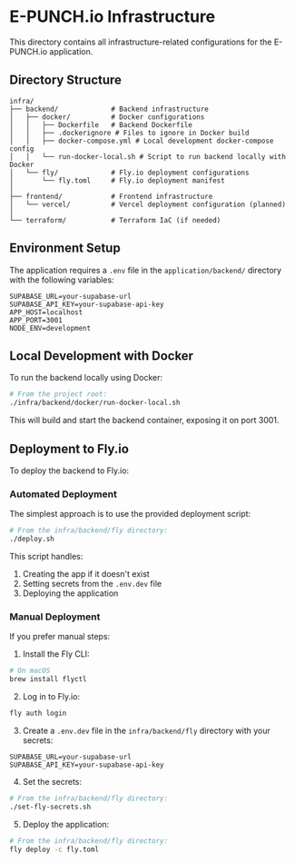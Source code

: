 # E-PUNCH.io Infrastructure

This directory contains all infrastructure-related configurations for the E-PUNCH.io application.

## Directory Structure

```
infra/
├── backend/             # Backend infrastructure
│   ├── docker/          # Docker configurations
│   │   ├── Dockerfile   # Backend Dockerfile
│   │   ├── .dockerignore # Files to ignore in Docker build
│   │   ├── docker-compose.yml # Local development docker-compose config
│   │   └── run-docker-local.sh # Script to run backend locally with Docker
│   └── fly/             # Fly.io deployment configurations
│       └── fly.toml     # Fly.io deployment manifest
│
├── frontend/            # Frontend infrastructure
│   └── vercel/          # Vercel deployment configuration (planned)
│
└── terraform/           # Terraform IaC (if needed)
```

## Environment Setup

The application requires a `.env` file in the `application/backend/` directory with the following variables:

```
SUPABASE_URL=your-supabase-url
SUPABASE_API_KEY=your-supabase-api-key
APP_HOST=localhost
APP_PORT=3001
NODE_ENV=development
```

## Local Development with Docker

To run the backend locally using Docker:

```bash
# From the project root:
./infra/backend/docker/run-docker-local.sh
```

This will build and start the backend container, exposing it on port 3001.

## Deployment to Fly.io

To deploy the backend to Fly.io:

### Automated Deployment

The simplest approach is to use the provided deployment script:

```bash
# From the infra/backend/fly directory:
./deploy.sh
```

This script handles:
1. Creating the app if it doesn't exist
2. Setting secrets from the `.env.dev` file
3. Deploying the application

### Manual Deployment

If you prefer manual steps:

1. Install the Fly CLI:
```bash
# On macOS
brew install flyctl
```

2. Log in to Fly.io:
```bash
fly auth login
```

3. Create a `.env.dev` file in the `infra/backend/fly` directory with your secrets:
```
SUPABASE_URL=your-supabase-url
SUPABASE_API_KEY=your-supabase-api-key
```

4. Set the secrets:
```bash
# From the infra/backend/fly directory:
./set-fly-secrets.sh
```

5. Deploy the application:
```bash
# From the infra/backend/fly directory:
fly deploy -c fly.toml
``` 